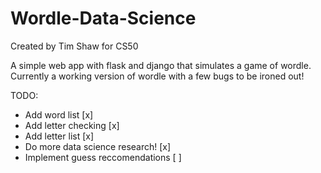 # Wordle-Data-Science
Created by Tim Shaw for CS50

A simple web app with flask and django that simulates a game of wordle. 
Currently a working version of wordle with a few bugs to be ironed out!

TODO:
- Add word list [x]
- Add letter checking [x]
- Add letter list [x]
- Do more data science research! [x]
- Implement guess reccomendations [ ]
